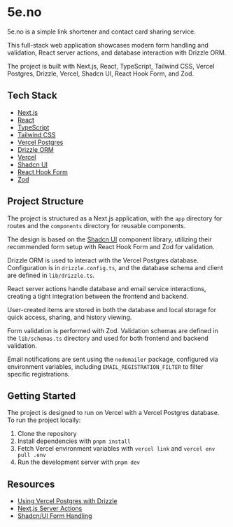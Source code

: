 # 5e.no

5e.no is a simple link shortener and contact card sharing service.

This full-stack web application showcases modern form handling and validation, React server actions, and database interaction with Drizzle ORM.

The project is built with Next.js, React, TypeScript, Tailwind CSS, Vercel Postgres, Drizzle, Vercel, Shadcn UI, React Hook Form, and Zod.

## Tech Stack

- [Next.js](https://nextjs.org/)
- [React](https://reactjs.org/)
- [TypeScript](https://www.typescriptlang.org/)
- [Tailwind CSS](https://tailwindcss.com/)
- [Vercel Postgres](https://vercel.com/storage/postgres)
- [Drizzle ORM](https://orm.drizzle.team/)
- [Vercel](https://vercel.com/)
- [Shadcn UI](https://ui.shadcn.com/)
- [React Hook Form](https://react-hook-form.com/)
- [Zod](https://zod.dev/)

## Project Structure

The project is structured as a Next.js application, with the `app` directory for routes and the `components` directory for reusable components.

The design is based on the [Shadcn UI](https://ui.shadcn.com/) component library, utilizing their recommended form setup with React Hook Form and Zod for validation.

Drizzle ORM is used to interact with the Vercel Postgres database. Configuration is in `drizzle.config.ts`, and the database schema and client are defined in `lib/drizzle.ts`.

React server actions handle database and email service interactions, creating a tight integration between the frontend and backend.

User-created items are stored in both the database and local storage for quick access, sharing, and history viewing.

Form validation is performed with Zod. Validation schemas are defined in the `lib/schemas.ts` directory and used for both frontend and backend validation.

Email notifications are sent using the `nodemailer` package, configured via environment variables, including `EMAIL_REGISTRATION_FILTER` to filter specific registrations.

## Getting Started

The project is designed to run on Vercel with a Vercel Postgres database. To run the project locally:

1. Clone the repository
2. Install dependencies with `pnpm install`
3. Fetch Vercel environment variables with `vercel link` and `vercel env pull .env`
4. Run the development server with `pnpm dev`

## Resources

- [Using Vercel Postgres with Drizzle](https://github.com/vercel/examples/tree/main/storage/postgres-drizzle)
- [Next.js Server Actions](https://nextjs.org/docs/app/building-your-application/data-fetching/server-actions-and-mutations)
- [Shadcn/UI Form Handling](https://ui.shadcn.com/docs/components/form)
